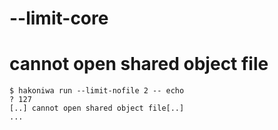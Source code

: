 # --limit-core

# cannot open shared object file

```console
$ hakoniwa run --limit-nofile 2 -- echo
? 127
[..] cannot open shared object file[..]
...

```
